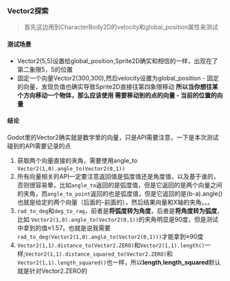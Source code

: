 ### Vector2探索

> 首先这边用到CharacterBody2D的velocity和global_position属性来测试

#### 测试场景

- Vector2(5,5)设置给global_position,Sprite2D确实和相信的一样，出现在了第二象限5，5的位置
- 固定一个向量Vector2(300,300),然后velocity设置为global_position - 固定的向量，发现负值也确实导致Sprite2D直接往第四象限移动 **所以当你想往某个方向移动一个物体，那么应该使用 需要移动到的点的向量 - 当前的位置的向量**



#### 结论

Godot里的Vector2确实就是数学里的向量，只是API需要注意，一下是本次测试碰到的API需要记录的点

1. 获取两个向量直接的夹角，需要使用angle_to ```Vector2(1,0).angle_to(Vector2(0,1))```
2. 所有向量相关的API一定要注意返回值是弧度值还是角度值，以及基于谁的，否则很容易晕，比如```angle_to```返回的是弧度值，但是它返回的是两个向量之间的夹角，而```angle_to_point```返回的也是弧度值，但是它返回的是(b-a).angle()也就是给定的两个向量（后面的-前面的），然后结果向量和X轴的夹角。。。
3. `rad_to_deg`和`deg_to_rag`，前者是**将弧度转为角度**，后者是**将角度转为弧度**，比如 `Vector2(1,0).angle_to(Vector2(0,1))`的夹角明显是90度，但是测试中拿到的值≈1.57，也就是说我需要`rad_to_deg(Vector2(1,0).angle_to(Vector2(0,1)))`才能拿到≈90度
4. `Vector2(1,1).distance_to(Vector2.ZERO)`和`Vector2(1,1).length()`一样;`Vector2(1,1).distance_squared_to(Vector2.ZERO)`和`Vector2(1,1).length_squared()`也一样，所以**length**,**length_squared**默认就是针对Vector2.ZERO的

